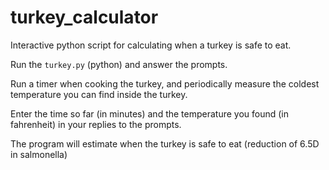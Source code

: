 # turkey_calculator
Interactive python script for calculating when a turkey is safe to eat.

Run the `turkey.py` (python) and answer the prompts.

Run a timer when cooking the turkey, and periodically measure the coldest temperature you can find inside the turkey.

Enter the time so far (in minutes) and the temperature you found (in fahrenheit) in your replies to the prompts.

The program will estimate when the turkey is safe to eat (reduction of 6.5D in salmonella)
